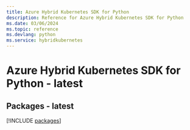 ```yaml
---
title: Azure Hybrid Kubernetes SDK for Python
description: Reference for Azure Hybrid Kubernetes SDK for Python
ms.date: 03/06/2024
ms.topic: reference
ms.devlang: python
ms.service: hybridkubernetes
---
```

# Azure Hybrid Kubernetes SDK for Python - latest
## Packages - latest
[!INCLUDE [packages](hybrid-kubernetes-index.md)]